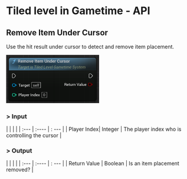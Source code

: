 # Tiled level in Gametime - API
## Remove Item Under Cursor

Use the hit result under cursor to detect and remove item placement.

<img src="../../_media/GametimeAPI/RemoveItem_UnderCursor.png" alt="drawing" width="50%"/>

### > Input
|             |         |       |
| :---        | :----   | : --- |
| Player Index| Integer | The player index who is controlling the cursor |

### > Output

|               |         |       |
| :---          | :----   | : --- |
| Return Value  | Boolean |  Is an item placement removed? |
